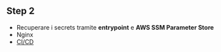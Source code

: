  ## Step 2
 
- Recuperare i secrets tramite **entrypoint** e **AWS SSM Parameter Store**
- Nginx
- [CI/CD](docs-ci-cd.md)
